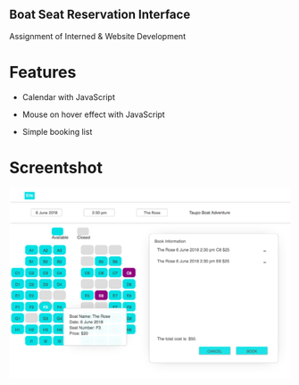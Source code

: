 ## Boat Seat Reservation Interface

Assignment of Interned & Website Development

# Features

- Calendar with JavaScript

- Mouse on hover effect with JavaScript

- Simple booking list

# Screentshot

![sc](Boad-Seat-Reservation.png)
